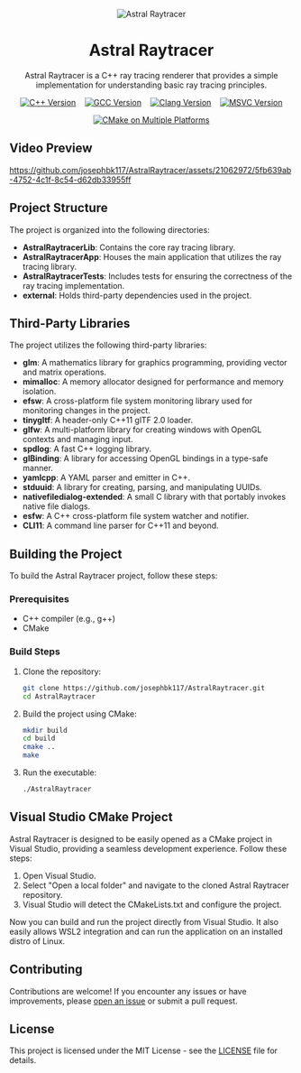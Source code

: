 <p align="center">
  <img src="https://i.postimg.cc/bvN5RSpH/astralraytracer.png" alt="Astral Raytracer">
</p>

<h1 align="center">Astral Raytracer</h1>

<p align="center">Astral Raytracer is a C++ ray tracing renderer that provides a simple implementation for understanding basic ray tracing principles.</p>
<p align="center">
  <a href="https://shields.io/"><img src="https://img.shields.io/badge/C++-20-blue.svg" alt="C++ Version"></a>
  &nbsp;&nbsp;
  <a href="https://shields.io/"><img src="https://img.shields.io/badge/gcc-13+-blue.svg" alt="GCC Version"></a>
  &nbsp;&nbsp;
  <a href="https://shields.io/"><img src="https://img.shields.io/badge/clang-17+-blue.svg" alt="Clang Version"></a>
  &nbsp;&nbsp;
  <a href="https://shields.io/"><img src="https://img.shields.io/badge/MSVC-19+-blue.svg" alt="MSVC Version"></a>
</p>

<p align="center">
  <a href="https://github.com/josephbk117/AstralRaytracer/actions/workflows/cmake-multi-platform.yml">
    <img src="https://github.com/josephbk117/AstralRaytracer/actions/workflows/cmake-multi-platform.yml/badge.svg" alt="CMake on Multiple Platforms">
  </a>
</p>


## Video Preview


https://github.com/josephbk117/AstralRaytracer/assets/21062972/5fb639ab-4752-4c1f-8c54-d62db33955ff



## Project Structure

The project is organized into the following directories:

- **AstralRaytracerLib**: Contains the core ray tracing library.
- **AstralRaytracerApp**: Houses the main application that utilizes the ray tracing library.
- **AstralRaytracerTests**: Includes tests for ensuring the correctness of the ray tracing implementation.
- **external**: Holds third-party dependencies used in the project.

## Third-Party Libraries

The project utilizes the following third-party libraries:

- **glm**: A mathematics library for graphics programming, providing vector and matrix operations.
- **mimalloc**: A memory allocator designed for performance and memory isolation.
- **efsw**: A cross-platform file system monitoring library used for monitoring changes in the project.
- **tinygltf**: A header-only C++11 glTF 2.0 loader.
- **glfw**: A multi-platform library for creating windows with OpenGL contexts and managing input.
- **spdlog**: A fast C++ logging library.
- **glBinding**: A library for accessing OpenGL bindings in a type-safe manner.
- **yamlcpp**: A YAML parser and emitter in C++.
- **stduuid**: A library for creating, parsing, and manipulating UUIDs.
- **nativefiledialog-extended**: A small C library with that portably invokes native file dialogs.
- **esfw**: A C++ cross-platform file system watcher and notifier.
- **CLI11**: A command line parser for C++11 and beyond.

## Building the Project

To build the Astral Raytracer project, follow these steps:

### Prerequisites

- C++ compiler (e.g., g++)
- CMake

### Build Steps

1. Clone the repository:

    ```bash
    git clone https://github.com/josephbk117/AstralRaytracer.git
    cd AstralRaytracer
    ```

2. Build the project using CMake:

    ```bash
    mkdir build
    cd build
    cmake ..
    make
    ```

3. Run the executable:

    ```bash
    ./AstralRaytracer
    ```

## Visual Studio CMake Project

Astral Raytracer is designed to be easily opened as a CMake project in Visual Studio, providing a seamless development experience. Follow these steps:

1. Open Visual Studio.
2. Select "Open a local folder" and navigate to the cloned Astral Raytracer repository.
3. Visual Studio will detect the CMakeLists.txt and configure the project.

Now you can build and run the project directly from Visual Studio. It also easily allows WSL2 integration and can run the application on an installed distro of Linux.

## Contributing

Contributions are welcome! If you encounter any issues or have improvements, please [open an issue](https://github.com/josephbk117/AstralRaytracer/issues) or submit a pull request.

## License

This project is licensed under the MIT License - see the [LICENSE](LICENSE) file for details.
